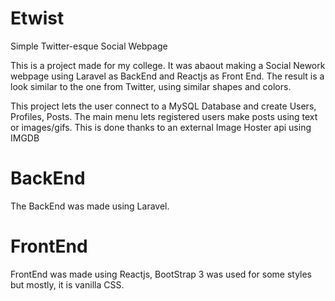 # Etwist
 Simple Twitter-esque Social Webpage
 
 This is a project made for my college. It was abaout making a Social Nework webpage using Laravel as BackEnd and Reactjs as Front End.
 The result is a look similar to the one from Twitter, using similar shapes and colors.
 
 This project lets the user connect to a MySQL Database and create Users, Profiles, Posts.
 The main menu lets registered users make posts using text or images/gifs. This is done thanks to an external Image Hoster api using IMGDB
 
 
 
 # BackEnd

The BackEnd was made using Laravel.

# FrontEnd

FrontEnd was made using Reactjs, BootStrap 3 was used for some styles but mostly, it is vanilla CSS.

